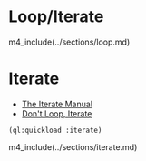 # Loop/Iterate

m4_include(../sections/loop.md)

# Iterate

* [The Iterate Manual](http://common-lisp.net/project/iterate/doc/)
* [Don't Loop, Iterate](http://common-lisp.net/project/iterate/doc/Don_0027t-Loop-Iterate.html)

~~~
(ql:quickload :iterate)
~~~

m4_include(../sections/iterate.md)
